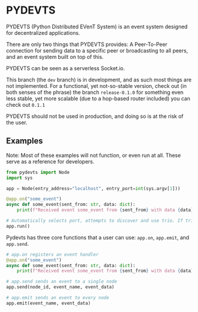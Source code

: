 # PYDEVTS

PYDEVTS (Python Distributed EVenT System) is an event system designed for decentralized applications.

There are only two things that PYDEVTS provides: A Peer-To-Peer connection for sending data to a specific peer or broadcasting to all peers, and an event system built on top of this.

PYDEVTS can be seen as a serverless Socket.io.

This branch (the `dev` branch) is in development, and as such most things are not implemented. For a functional, yet not-so-stable version, check out (in both senses of the phrase) the branch `release-0.1.0` for something even less stable, yet more scalable (due to a hop-based router included) you can check out `0.1.1`

PYDEVTS should not be used in production, and doing so is at the risk of the user.

## Examples

Note: Most of these examples will not function, or even run at all. These serve as a reference for developers.


```python
from pydevts import Node
import sys

app = Node(entry_address="localhost", entry_port=int(sys.argv[1]))

@app.on("some_event")
async def some_event(sent_from: str, data: dict):
    print(f"Received event some_event from {sent_from} with data {data}")

# Automatically selects port, attempts to discover and use trio. If trio is not found, falls back to asyncio.
app.run()
```

Pydevts has three core functions that a user can use: `app.on`, `app.emit`, and `app.send`.

```python
# app.on registers an event handler
@app.on("some_event")
async def some_event(sent_from: str, data: dict):
    print(f"Received event some_event from {sent_from} with data {data}")

# app.send sends an event to a single node
app.send(node_id, event_name, event_data)

# app.emit sends an event to every node
app.emit(event_name, event_data)
```
